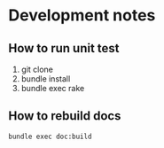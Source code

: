 # Development notes

## How to run unit test

1. git clone
2. bundle install
3. bundle exec rake

## How to rebuild docs

`bundle exec doc:build`
